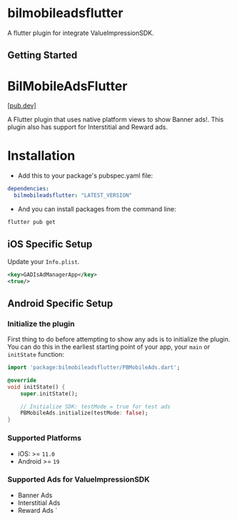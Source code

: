 # bilmobileadsflutter

A flutter plugin for integrate ValueImpressionSDK.

## Getting Started
# BilMobileAdsFlutter
[[pub.dev]](https://pub.dartlang.org/packages/bilmobileadsflutter)

A Flutter plugin that uses native platform views to show Banner ads!. This plugin also has support for Interstitial and Reward ads.

# Installation

- Add this to your package's pubspec.yaml file:

```yaml
dependencies:
  bilmobileadsflutter: "LATEST_VERSION"

```

- And you can install packages from the command line:

```sh
flutter pub get
```

## iOS Specific Setup
Update your `Info.plist`.
```xml
<key>GADIsAdManagerApp</key>
<true/>
```

## Android Specific Setup

### Initialize the plugin

First thing to do before attempting to show any ads is to initialize the plugin. You can do this in the earliest starting point of your app, your `main` or `initState` function:

```dart
import 'package:bilmobileadsflutter/PBMobileAds.dart';

@override
void initState() {
    super.initState();

    // Initialize SDK: testMode = true for test ads
    PBMobileAds.initialize(testMode: false);
}
```

### Supported Platforms
- iOS: >= `11.0`
- Android >= `19`

### Supported Ads for ValueImpressionSDK
- Banner Ads
- Interstitial Ads
- Reward Ads
`
